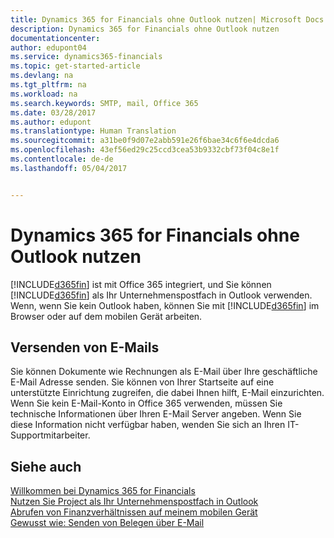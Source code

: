 ```yaml
---
title: Dynamics 365 for Financials ohne Outlook nutzen| Microsoft Docs
description: Dynamics 365 for Financials ohne Outlook nutzen
documentationcenter: 
author: edupont04
ms.service: dynamics365-financials
ms.topic: get-started-article
ms.devlang: na
ms.tgt_pltfrm: na
ms.workload: na
ms.search.keywords: SMTP, mail, Office 365
ms.date: 03/28/2017
ms.author: edupont
ms.translationtype: Human Translation
ms.sourcegitcommit: a31be0f9d07e2abb591e26f6bae34c6f6e4dcda6
ms.openlocfilehash: 43ef56ed29c25ccd3cea53b9332cbf73f04c8e1f
ms.contentlocale: de-de
ms.lasthandoff: 05/04/2017


---
```


# <a name="using-dynamics-365-for-financials-without-outlook"></a>Dynamics 365 for Financials ohne Outlook nutzen
[!INCLUDE[d365fin](includes/d365fin_md.md)] ist mit Office 365 integriert, und Sie können [!INCLUDE[d365fin](includes/d365fin_md.md)] als Ihr Unternehmenspostfach in Outlook verwenden. Wenn, wenn Sie kein Outlook haben, können Sie mit [!INCLUDE[d365fin](includes/d365fin_md.md)] im Browser oder auf dem mobilen Gerät arbeiten.  

## <a name="sending-email"></a>Versenden von E-Mails
Sie können Dokumente wie Rechnungen als E-Mail über Ihre geschäftliche E-Mail Adresse senden. Sie können von Ihrer Startseite auf eine unterstützte Einrichtung zugreifen, die dabei Ihnen hilft, E-Mail einzurichten. Wenn Sie kein E-Mail-Konto in Office 365 verwenden, müssen Sie technische Informationen über Ihren E-Mail Server angeben. Wenn Sie diese Information nicht verfügbar haben, wenden Sie sich an Ihren IT-Supportmitarbeiter.  


## <a name="see-also"></a>Siehe auch
[Willkommen bei Dynamics 365 for Financials](index.md)  
[Nutzen Sie Project  als Ihr Unternehmenspostfach in Outlook](madeira-outlook.md)  
[Abrufen von Finanzverhältnissen auf meinem mobilen Gerät](install-mobile-app.md)  
[Gewusst wie: Senden von Belegen über E-Mail](ui-how-send-documents-email.md)

